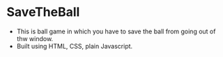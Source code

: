 # SaveTheBall
- This is ball game in which you have to save the ball from going out of thw window.
- Built using HTML, CSS, plain Javascript.
